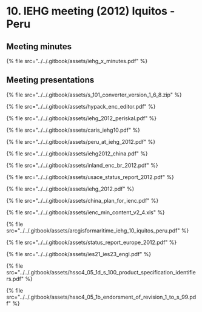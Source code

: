 # 10. IEHG meeting \(2012\) Iquitos - Peru

## Meeting minutes

{% file src="../../.gitbook/assets/iehg\_x\_minutes.pdf" %}

## Meeting presentations

{% file src="../../.gitbook/assets/s\_101\_converter\_version\_1\_6\_8.zip" %}

{% file src="../../.gitbook/assets/hypack\_enc\_editor.pdf" %}

{% file src="../../.gitbook/assets/iehg\_2012\_periskal.pdf" %}

{% file src="../../.gitbook/assets/caris\_iehg10.pdf" %}

{% file src="../../.gitbook/assets/peru\_at\_iehg\_2012.pdf" %}

{% file src="../../.gitbook/assets/iehg2012\_china.pdf" %}

{% file src="../../.gitbook/assets/inland\_enc\_br\_2012.pdf" %}

{% file src="../../.gitbook/assets/usace\_status\_report\_2012.pdf" %}

{% file src="../../.gitbook/assets/iehg\_2012.pdf" %}

{% file src="../../.gitbook/assets/china\_plan\_for\_ienc.pdf" %}

{% file src="../../.gitbook/assets/ienc\_min\_content\_v2\_4.xls" %}

{% file src="../../.gitbook/assets/arcgisformaritime\_iehg\_10\_iquitos\_peru.pdf" %}

{% file src="../../.gitbook/assets/status\_report\_europe\_2012.pdf" %}

{% file src="../../.gitbook/assets/ies21\_ies23\_engl.pdf" %}

{% file src="../../.gitbook/assets/hssc4\_05\_1d\_s\_100\_product\_specification\_identifiers.pdf" %}

{% file src="../../.gitbook/assets/hssc4\_05\_1b\_endorsment\_of\_revision\_1\_to\_s\_99.pdf" %}



